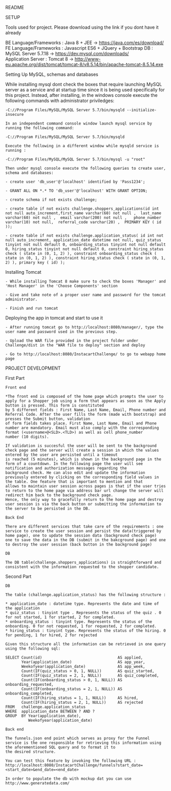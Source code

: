 README

SETUP

Tools used for project. Please download using the link if you dont have it already

BE Language/Frameworks :  Java 8 + JEE -> https://java.com/es/download/
FE Language/Frameworks : Javascript ES6 + JQuery + Bootstrap
DB : MySQL Server 5.7.18 -> https://dev.mysql.com/downloads/  
Application Server : Tomcat 8 -> http://www-eu.apache.org/dist/tomcat/tomcat-8/v8.5.14/bin/apache-tomcat-8.5.14.exe


Setting Up MySQL, schemas and databases

While installing mysql dont check the boxes that require launching MySQL server as a service and at startup time since it is being used specifically for this project.
Instead, after installing, in the windows console execute the following commands with administrator priviledges:
	
	-C://Program Files/MySQL/MySQL Server 5.7/bin/mysqld --initialize-insecure 
	
	In an independent command console window launch mysql service by running the following command:
	
	-C://Program Files/MySQL/MySQL Server 5.7/bin/mysqld 
	
	Execute the following in a different window while mysqld service is running :
	
	-C://Program Files/MySQL/MySQL Server 5.7/bin/mysql -u "root"

	Then under mysql console execute the following queries to create user, schema and databases:
		
	- create user 'db_user'@'localhost' identified by 'Pass1234';

	- GRANT ALL ON *.* TO 'db_user'@'localhost' WITH GRANT OPTION;	
	
	- create schema if not exists challenge;
	
	- create table if not exists challenge.shoppers_applications(id int not null auto_increment,first_name varchar(60) not null ,  last_name varchar(60) not null ,  email varchar(200) not null ,   phone_number varchar(10) not null,  referral_code varchar(20) ,  PRIMARY KEY ( id ));

	- create table if not exists challenge.application_status( id int not null auto_increment, application_date datetime not null, quiz_status tinyint not null default 0, onboarding_status tinyint not null default 0, hiring_status tinyint not null default 0, constraint hiring_status check ( state in (0, 1, 2) ), constraint onboarding_status check ( state in (0, 1, 2) ), constraint hiring_status check ( state in (0, 1, 2) ), primary key ( id) );

Installing Tomcat 

	- While installing Tomcat 8 make sure to check the boxes 'Manager' and 'Host Manager' in the 'Choose Components' section
		
	- Give and take note of a proper user name and password for the tomcat administrator.

	- Finish and run tomcat

Deploying the app in tomcat	and start to use it

	- After running tomcat go to http://localhost:8080/manager/, type the user name and password used in the previous step.

	- Upload the WAR file provided in the project folder under Challenge/dist in the "WAR file to deploy" section and deploy
	
	- Go to http://localhost:8080/InstacartChallenge/ to go to webapp home page

PROJECT DEVELOPMENT

First Part 

	Front end
	
	*The front end is composed of the home page which prompts the user to apply for a Shopper job using a form that appears as soon as the Apply button is pressed. This form is constituted
	by 5 different fields : First Name, Last Name, Email, Phone number and Referral Code. After the user fills the form (made with bootstrap) and presses the Submit button, validation
	of form fields takes place. First Name, Last Name, Email and Phone number are mandatory. Email must also comply with the corresponding format (<username>@<SLD>.<TLD>) as well as cell phone_number 
	number (10 digits). 

	If validation is succesful the user will be sent to the background check page and the server will create a session in which the values entered by the user are persisted until a timeout 
	is reached (5 minutes), which is shown in the background page in the form of a countdown. In the following page the user will see notification and authorization messages regarding the 
	background check. He can also edit and update the information previously entered by clicking on the corresponding field values in the table. One feature that is important to mention and that
	allows to maintain user session across pages is that if the user tries to return to the home page via address bar url change the server will redirect him back to the background check page. 
	Hence, the only way to gracefully return to the home page and destroy user session is via the back button or submitting the information to the server to be persisted in the DB. 	

	Back End
	
	There are different services that take care of the requirements : one service to create the user session and persist the data(triggered by home page), one to update the session data (background check page)
	one to save the data in the DB (submit in the bakcground page) and one to destroy the user session (back button in the background page) 	
	
	DB	
	
	The DB table(challenge.shoppers_applications) is straightforward and consistent with the information requested to the shopper candidate.


Second Part

	DB 

	The table (challenge.application_status) has the following structure :
	
	* application_date : datetime type. Represents the date and time of the application  
	* quiz_status : tinyint type . Represents the status of the quiz . 0 for not started, 1 for started, 2 for completed.
	* onboarding_status : tinyint type. Represents the status of the onboarding. 0 for not requested, 1 for requested, 2 for completed.
	* hiring_status : tinyint type. Represents the status of the hiring. 0 for pending, 1 for hired, 2 for rejected

	Given this structure all the information can be retrieved in one query using the following sql: 
	
	SELECT Count(id)                                 AS applied, 
		   Year(application_date)                    AS app_year, 
		   Weekofyear(application_date)              AS app_week, 
		   Count(IF(quiz_status > 0, 1, NULL))       AS quiz_started, 
		   Count(IF(quiz_status = 2, 1, NULL))       AS quiz_completed, 
		   Count(IF(onboarding_status > 0, 1, NULL)) AS onboarding_requested, 
		   Count(IF(onboarding_status = 2, 1, NULL)) AS onboarding_completed, 
		   Count(IF(hiring_status = 1, 1, NULL))     AS hired, 
		   Count(IF(hiring_status = 2, 1, NULL))     AS rejected 
	FROM   challenge.application_status 
	WHERE  application_date BETWEEN ? AND ? 
	GROUP  BY Year(application_date), 
			  Weekofyear(application_date) 
			  
	Back end
		
	The funnels.json end point which serves as proxy for the Funnel service is the one responsible for retrieving this information using the aforementioned SQL query and to format it to
	the desired structure.

	You can test this feature by invoking the following URL : http://localhost:8080/InstacartChallenge/funnels?start_date=<start_date>&end_date=<end_date>
	
	In order to populate the db with mockup dat you can use http://www.generatedata.com/
	
	

		
	
	
	
		